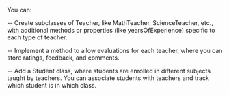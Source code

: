 You can:

  -- Create subclasses of Teacher, like MathTeacher, ScienceTeacher, etc., with additional methods or properties (like yearsOfExperience) specific to each type of teacher.

  -- Implement a method to allow evaluations for each teacher, where you can store ratings, feedback, and comments.
  
  -- Add a Student class, where students are enrolled in different subjects taught by teachers. You can associate students with teachers and track which student is in which class.
